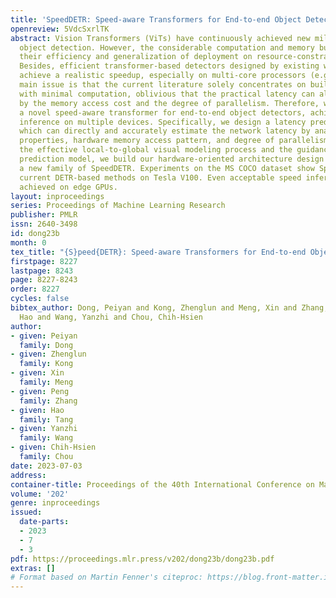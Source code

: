 ```yaml
---
title: 'SpeedDETR: Speed-aware Transformers for End-to-end Object Detection'
openreview: 5VdcSxrlTK
abstract: Vision Transformers (ViTs) have continuously achieved new milestones in
  object detection. However, the considerable computation and memory burden compromise
  their efficiency and generalization of deployment on resource-constraint devices.
  Besides, efficient transformer-based detectors designed by existing works can hardly
  achieve a realistic speedup, especially on multi-core processors (e.g., GPUs). The
  main issue is that the current literature solely concentrates on building algorithms
  with minimal computation, oblivious that the practical latency can also be affected
  by the memory access cost and the degree of parallelism. Therefore, we propose SpeedDETR,
  a novel speed-aware transformer for end-to-end object detectors, achieving high-speed
  inference on multiple devices. Specifically, we design a latency prediction model
  which can directly and accurately estimate the network latency by analyzing network
  properties, hardware memory access pattern, and degree of parallelism. Following
  the effective local-to-global visual modeling process and the guidance of the latency
  prediction model, we build our hardware-oriented architecture design and develop
  a new family of SpeedDETR. Experiments on the MS COCO dataset show SpeedDETR outperforms
  current DETR-based methods on Tesla V100. Even acceptable speed inference can be
  achieved on edge GPUs.
layout: inproceedings
series: Proceedings of Machine Learning Research
publisher: PMLR
issn: 2640-3498
id: dong23b
month: 0
tex_title: "{S}peed{DETR}: Speed-aware Transformers for End-to-end Object Detection"
firstpage: 8227
lastpage: 8243
page: 8227-8243
order: 8227
cycles: false
bibtex_author: Dong, Peiyan and Kong, Zhenglun and Meng, Xin and Zhang, Peng and Tang,
  Hao and Wang, Yanzhi and Chou, Chih-Hsien
author:
- given: Peiyan
  family: Dong
- given: Zhenglun
  family: Kong
- given: Xin
  family: Meng
- given: Peng
  family: Zhang
- given: Hao
  family: Tang
- given: Yanzhi
  family: Wang
- given: Chih-Hsien
  family: Chou
date: 2023-07-03
address: 
container-title: Proceedings of the 40th International Conference on Machine Learning
volume: '202'
genre: inproceedings
issued:
  date-parts:
  - 2023
  - 7
  - 3
pdf: https://proceedings.mlr.press/v202/dong23b/dong23b.pdf
extras: []
# Format based on Martin Fenner's citeproc: https://blog.front-matter.io/posts/citeproc-yaml-for-bibliographies/
---
```

